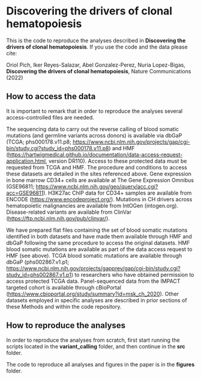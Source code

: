 # Discovering the drivers of clonal hematopoiesis

This is the code to reproduce the analyses described in **Discovering the drivers of clonal hematopoiesis**. If you use the code and the data please cite:

   Oriol Pich, Iker Reyes-Salazar, Abel Gonzalez-Perez, Nuria Lopez-Bigas, **Discovering the drivers of clonal hematopoiesis**, Nature Communications (2022)


## How to access the data
It is important to remark that in order to reproduce the analyses several access-controlled files are needed.

The sequencing data to carry out the reverse calling of blood somatic mutations (and germline variants across donors) is available via dbGaP (TCGA; phs000178.v11.p8; https://www.ncbi.nlm.nih.gov/projects/gap/cgi-bin/study.cgi?study_id=phs000178.v11.p8) and HMF (https://hartwigmedical.github.io/documentation/data-access-request-application.html, version DR110).  Access to these protected data must be requested from TCGA and HMF. The procedure and conditions to access these datasets are detailed in the sites referenced above. Gene expression in bone marrow CD34+ cells are available at The Gene Expression Omnibus (GSE96811; https://www.ncbi.nlm.nih.gov/geo/query/acc.cgi?acc=GSE96811). H3K27ac ChIP data for CD34+ samples are available from ENCODE (https://www.encodeproject.org/). Mutations in CH drivers across hematopoietic malignancies are available from IntOGen (intogen.org). Disease-related variants are available from ClinVar (https://ftp.ncbi.nlm.nih.gov/pub/clinvar/).

We have prepared flat files containing the set of blood somatic mutations identified in both datasets and have made them available through HMF and dbGaP following the same procedure to access the original datasets. HMF blood somatic mutations are available as part of the data access request to HMF (see above). TCGA blood somatic mutations are available through dbGaP (phs002867.v1.p1; https://www.ncbi.nlm.nih.gov/projects/gapprev/gap/cgi-bin/study.cgi?study_id=phs002867.v1.p1) to researchers who have obtained permission to access protected TCGA data. Panel-sequenced data from the IMPACT targeted cohort is available through cBioPortal (https://www.cbioportal.org/study/summary?id=msk_ch_2020). Other datasets employed in specific analyses are described in prior sections of these Methods and within the code repository. 


## How to reproduce the analyses
In order to reproduce the analyses from scratch, first start running the scripts located in the **variant_calling** folder, and then continue in the **src** folder.

The code to reproduce all analyses and figures in the paper is in the **figures** folder.

